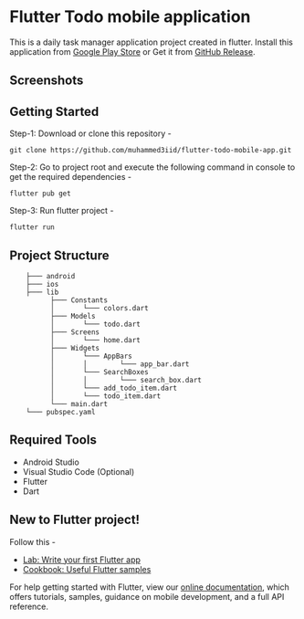 # Flutter Todo mobile application

This is a daily task manager application project created in flutter. Install this application from [Google Play Store](https://play.google.com/store/apps/details?id=bornomala.todo) or Get it from [GitHub Release](https://github.com/aratheunseen/flutter-task-manager/releases/download/android/todo-android.apk).

## Screenshots


## Getting Started

Step-1: Download or clone this repository -

    git clone https://github.com/muhammed3iid/flutter-todo-mobile-app.git

Step-2: Go to project root and execute the following command in console to get the required dependencies -

    flutter pub get 

Step-3: Run flutter project -

    flutter run

## Project Structure

        ├─── android
        ├─── ios
        ├─── lib
              ├─── Constants
              │       └─── colors.dart
              ├─── Models
              │       └─── todo.dart
              ├─── Screens
              │       └─── home.dart
              ├─── Widgets
              │       └─── AppBars
              │       │        └─── app_bar.dart
              │       └─── SearchBoxes
              │       │        └─── search_box.dart
              │       └─── add_todo_item.dart
              │       └─── todo_item.dart
              └─── main.dart
        └─── pubspec.yaml

## Required Tools
- Android Studio
- Visual Studio Code (Optional)
- Flutter
- Dart

## New to Flutter project!

Follow this -

- [Lab: Write your first Flutter app](https://flutter.dev/docs/get-started/codelab)
- [Cookbook: Useful Flutter samples](https://flutter.dev/docs/cookbook)

For help getting started with Flutter, view our
[online documentation](https://flutter.dev/docs), which offers tutorials,
samples, guidance on mobile development, and a full API reference.